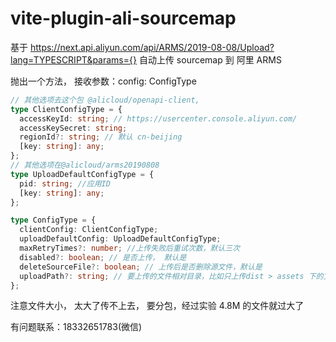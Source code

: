# vite-plugin-ali-sourcemap

基于 https://next.api.aliyun.com/api/ARMS/2019-08-08/Upload?lang=TYPESCRIPT&params={}
自动上传 sourcemap 到 阿里 ARMS


抛出一个方法， 接收参数：config: ConfigType

```typescript
// 其他选项去这个包 @alicloud/openapi-client,
type ClientConfigType = {
  accessKeyId: string; // https://usercenter.console.aliyun.com/
  accessKeySecret: string;
  regionId?: string; // 默认 cn-beijing
  [key: string]: any;
};
// 其他选项在@alicloud/arms20190808
type UploadDefaultConfigType = {
  pid: string; //应用ID
  [key: string]: any;
};

type ConfigType = {
  clientConfig: ClientConfigType;
  uploadDefaultConfig: UploadDefaultConfigType;
  maxRetryTimes?: number; //上传失败后重试次数，默认三次
  disabled?: boolean; // 是否上传， 默认是
  deleteSourceFile?: boolean; // 上传后是否删除源文件，默认是
  uploadPath?: string; // 要上传的文件相对目录，比如只上传dist > assets 下的文件，那就uploadPath 就传递 assets
};
```

注意文件大小， 太大了传不上去， 要分包，经过实验 4.8M 的文件就过大了



有问题联系：18332651783(微信)


